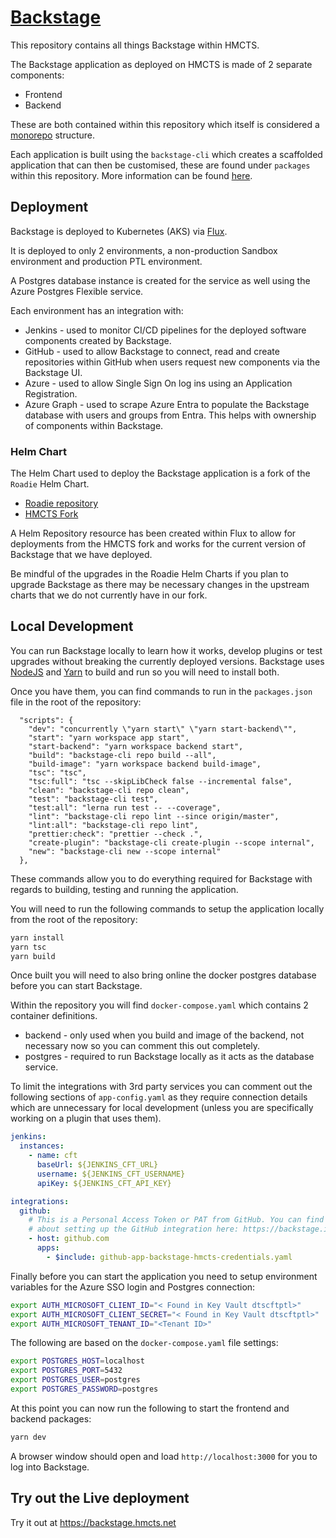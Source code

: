 # [Backstage](https://backstage.io)

This repository contains all things Backstage within HMCTS.

The Backstage application as deployed on HMCTS is made of 2 separate components:

- Frontend
- Backend

These are both contained within this repository which itself is considered a [monorepo](https://yarnpkg.com/features/workspaces) structure.

Each application is built using the `backstage-cli` which creates a scaffolded application that can then be customised, these are found under `packages` within this repository.
More information can be found [here](https://github.com/Diabol/Backstage/blob/master/docs/getting-started/create-an-app.md).

## Deployment

Backstage is deployed to Kubernetes (AKS) via [Flux](https://github.com/hmcts/cnp-flux-config/tree/master/apps/backstage).

It is deployed to only 2 environments, a non-production Sandbox environment and production PTL environment.

A Postgres database instance is created for the service as well using the Azure Postgres Flexible service.

Each environment has an integration with:

- Jenkins - used to monitor CI/CD pipelines for the deployed software components created by Backstage.
- GitHub - used to allow Backstage to connect, read and create repositories within GitHub when users request new components via the Backstage UI.
- Azure - used to allow Single Sign On log ins using an Application Registration.
- Azure Graph - used to scrape Azure Entra to populate the Backstage database with users and groups from Entra. This helps with ownership of components within Backstage.

### Helm Chart

The Helm Chart used to deploy the Backstage application is a fork of the `Roadie` Helm Chart.

- [Roadie repository](https://github.com/RoadieHQ/helm-charts)
- [HMCTS Fork](https://github.com/hmcts/RoadieHQ-helm-charts)

A Helm Repository resource has been created within Flux to allow for deployments from the HMCTS fork and works for the current version of Backstage that we have deployed.

Be mindful of the upgrades in the Roadie Helm Charts if you plan to upgrade Backstage as there may be necessary changes in the upstream charts that we do not currently have in our fork.

## Local Development

You can run Backstage locally to learn how it works, develop plugins or test upgrades without breaking the currently deployed versions.
Backstage uses [NodeJS](https://www.freecodecamp.org/news/node-version-manager-nvm-install-guide/) and [Yarn](https://classic.yarnpkg.com/lang/en/docs/install/#mac-stable) to build and run so you will need to install both.

Once you have them, you can find commands to run in the `packages.json` file in the root of the repository:
```
  "scripts": {
    "dev": "concurrently \"yarn start\" \"yarn start-backend\"",
    "start": "yarn workspace app start",
    "start-backend": "yarn workspace backend start",
    "build": "backstage-cli repo build --all",
    "build-image": "yarn workspace backend build-image",
    "tsc": "tsc",
    "tsc:full": "tsc --skipLibCheck false --incremental false",
    "clean": "backstage-cli repo clean",
    "test": "backstage-cli test",
    "test:all": "lerna run test -- --coverage",
    "lint": "backstage-cli repo lint --since origin/master",
    "lint:all": "backstage-cli repo lint",
    "prettier:check": "prettier --check .",
    "create-plugin": "backstage-cli create-plugin --scope internal",
    "new": "backstage-cli new --scope internal"
  },
```

These commands allow you to do everything required for Backstage with regards to building, testing and running the application.

You will need to run the following commands to setup the application locally from the root of the repository:

```sh
yarn install
yarn tsc
yarn build
```
Once built you will need to also bring online the docker postgres database before you can start Backstage.

Within the repository you will find `docker-compose.yaml` which contains 2 container definitions.

- backend - only used when you build and image of the backend, not necessary now so you can comment this out completely.
- postgres - required to run Backstage locally as it acts as the database service.

To limit the integrations with 3rd party services you can comment out the following sections of `app-config.yaml` as they require connection details which are unnecessary for local development (unless you are specifically working on a plugin that uses them).

```yaml
jenkins:
  instances:
    - name: cft
      baseUrl: ${JENKINS_CFT_URL}
      username: ${JENKINS_CFT_USERNAME}
      apiKey: ${JENKINS_CFT_API_KEY}
```

```yaml
integrations:
  github:
    # This is a Personal Access Token or PAT from GitHub. You can find out how to generate this token, and more information
    # about setting up the GitHub integration here: https://backstage.io/docs/getting-started/configuration#setting-up-a-github-integration
    - host: github.com
      apps:
        - $include: github-app-backstage-hmcts-credentials.yaml

```

Finally before you can start the application you need to setup environment variables for the Azure SSO login and Postgres connection:

```sh
export AUTH_MICROSOFT_CLIENT_ID="< Found in Key Vault dtscftptl>"
export AUTH_MICROSOFT_CLIENT_SECRET="< Found in Key Vault dtscftptl>"
export AUTH_MICROSOFT_TENANT_ID="<Tenant ID>"
```

The following are based on the `docker-compose.yaml` file settings:

```sh
export POSTGRES_HOST=localhost
export POSTGRES_PORT=5432
export POSTGRES_USER=postgres
export POSTGRES_PASSWORD=postgres
```

At this point you can now run the following to start the frontend and backend packages:

```sh
yarn dev
```

A browser window should open and load `http://localhost:3000` for you to log into Backstage.

## Try out the Live deployment

Try it out at https://backstage.hmcts.net
